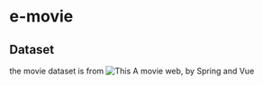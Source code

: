 # e-movie
## Dataset
the movie dataset is from ![This ](https://www.kaggle.com/datasets/rounakbanik/the-movies-dataset?resource=download)
A movie web, by Spring and Vue
